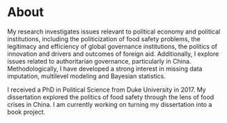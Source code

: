 # About

My research investigates issues relevant to political economy and political institutions, including the politicization of food safety problems, the legitimacy and efficiency of global governance institutions, the politics of innovation and drivers and outcomes of foreign aid. Additionally, I explore issues related to authoritarian governance, particularly in China. Methodologically, I have developed a strong interest in missing data imputation, multilevel modeling and Bayesian statistics.

I received a PhD in Political Science from Duke University in 2017. My dissertation explored the politics of food safety through the lens of food crises in China. I am currently working on turning my dissertation into a book project.

